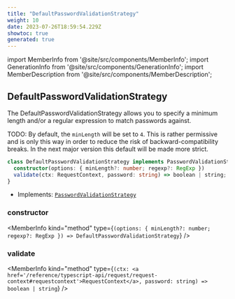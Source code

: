 ```yaml
---
title: "DefaultPasswordValidationStrategy"
weight: 10
date: 2023-07-26T18:59:54.229Z
showtoc: true
generated: true
---
```

<!-- This file was generated from the Vendure source. Do not modify. Instead, re-run the "docs:build" script -->
import MemberInfo from '@site/src/components/MemberInfo';
import GenerationInfo from '@site/src/components/GenerationInfo';
import MemberDescription from '@site/src/components/MemberDescription';


## DefaultPasswordValidationStrategy

<GenerationInfo sourceFile="packages/core/src/config/auth/default-password-validation-strategy.ts" sourceLine="18" packageName="@vendure/core" since="1.5.0" />

The DefaultPasswordValidationStrategy allows you to specify a minimum length and/or
a regular expression to match passwords against.

TODO:
By default, the `minLength` will be set to `4`. This is rather permissive and is only
this way in order to reduce the risk of backward-compatibility breaks. In the next major version
this default will be made more strict.

```ts title="Signature"
class DefaultPasswordValidationStrategy implements PasswordValidationStrategy {
  constructor(options: { minLength?: number; regexp?: RegExp })
  validate(ctx: RequestContext, password: string) => boolean | string;
}
```
* Implements: <code><a href='/reference/typescript-api/auth/password-validation-strategy#passwordvalidationstrategy'>PasswordValidationStrategy</a></code>



<div className="members-wrapper">

### constructor

<MemberInfo kind="method" type={`(options: { minLength?: number; regexp?: RegExp }) => DefaultPasswordValidationStrategy`}   />


### validate

<MemberInfo kind="method" type={`(ctx: <a href='/reference/typescript-api/request/request-context#requestcontext'>RequestContext</a>, password: string) => boolean | string`}   />




</div>
